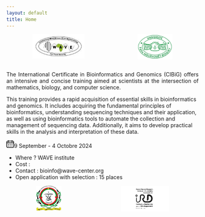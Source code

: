 ```yaml
---
layout: default
title: Home
---
```


<div style="display:flex"> 
<img src="public/logo_wave2.jpeg" style="display: block; margin: 0 auto; width: 27%; height: 27%;">
<img src="public/logo_uboigny.jpeg" style="display: block; margin: 0 auto; width: 18%; height: 18%;">
</div> 

<br />
<div>
 <p align="justify">
The International Certificate in Bioinformatics and Genomics (CIBiG) offers an intensive and concise training aimed at scientists at the intersection of mathematics, biology, and computer science.

This training provides a rapid acquisition of essential skills in bioinformatics and genomics. It includes acquiring the fundamental principles of bioinformatics, understanding sequencing techniques and their application, as well as using bioinformatics tools to automate the collection and management of sequencing data. Additionally, it aims to develop practical skills in the analysis and interpretation of these data.

<div>
  <img src="public/icon_calendar.png" width="4%" height="4%"><span>9 September - 4 Octobre 2024</span>
</div>

<ul>
<li>Where ? WAVE institute</li>
  <li>Cost :</li>
  <li>Contact : bioinfo@wave-center.org</li>
  <li>Open application with selection : 15 places</li>
</ul>
</p>
</div>


<div style="display:flex"> 
<img src="public/logo_ujkz.jpeg" style="display: block; margin: 0 auto; width: 13%; height: 13%;">
<img src="public/logo-ird-grey.jpg" style="display: block; margin: 0 auto; width: 25%; height: 25%;">
</div> 